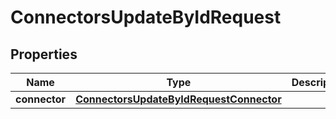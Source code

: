 

# ConnectorsUpdateByIdRequest


## Properties

| Name | Type | Description | Notes |
|------------ | ------------- | ------------- | -------------|
|**connector** | [**ConnectorsUpdateByIdRequestConnector**](ConnectorsUpdateByIdRequestConnector.md) |  |  [optional] |



